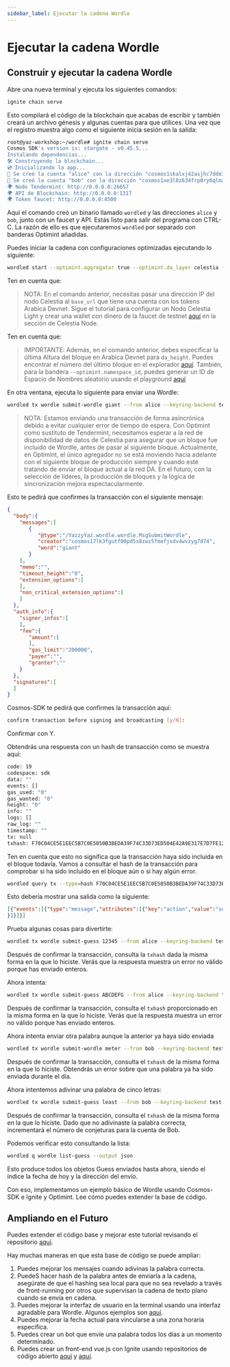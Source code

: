 ```yaml
---
sidebar_label: Ejecutar la cadena Wordle
---
```


# Ejecutar la cadena Wordle
<!-- markdownlint-disable MD013 -->

## Construir y ejecutar la cadena Wordle

Abre una nueva terminal y ejecuta los siguientes comandos:

```sh
ignite chain serve 
```

Esto compilará el código de la blockchain que acabas de escribir y también creará un archivo génesis y algunas cuentas para que utilices. Una vez que el registro muestra algo como el siguiente inicia sesión en la salida:

```sh
root@yaz-workshop:~/wordle# ignite chain serve
Cosmos SDK's version is: stargate - v0.45.5...
Instalando dependencias...
🛠️ Construyendo la blockchain...
💿 Inicializando la app...
🙂 Se creó la cuenta "alice" con la dirección "cosmos1skalxj42asjhc7dde3lzzawnksnztqmgy6sned" con mnemotécnico: "exact arrive betray hawk trim surround exhibit host vibrant sting range robot luxury vague manage settle slide town bread adult pact scene journey elite"
🙂 Se creó la cuenta "bob" con la dirección "cosmos1xe3l8z634frp0ry6qlmzs5vr85x6gcty7tmf0n" con mnemotécnico: "wisdom jelly fine boat series time panel real world purchase age area coach eager spot fiber slide apology near endorse flight panel ready torch"
🌍 Nodo Tendermint: http://0.0.0.0:26657
🌍 API de Blockchain: http://0.0.0.0:1317
🌍 Token faucet: http://0.0.0.0:4500
```

Aquí el comando creó un binario llamado `wordled` y las direcciones `alice` y `bob`, junto con un faucet y API. Estás listo para salir del programa con CTRL-C. La razón de ello es que ejecutaremos `wordled` por separado con banderas Optimint añadidas.

Puedes iniciar la cadena con configuraciones optimizadas ejecutando lo siguiente:

```sh
wordled start --optimint.aggregator true --optimint.da_layer celestia --optimint.da_config='{"base_url":"http://XXX.XXX.XXX.XXX:26658","timeout":60000000000,"gas_limit":6000000}' --optimint.namespace_id 000000000000FFFF --optimint.da_start_height XXXXX
```

Ten en cuenta que:

> NOTA: En el comando anterior, necesitas pasar una dirección IP del nodo Celestia al `base_url` que tiene una cuenta con los tokens Arabica Devnet. Sigue el tutorial para configurar un Nodo Celestia Light y crear una wallet con dinero de la faucet de testnet [aquí](./node-tutorial.md) en la sección de Celestia Node.

Ten en cuenta que:

> IMPORTANTE: Además, en el comando anterior, debes especificar la última Altura del bloque en Arabica Devnet para `da_height`. Puedes encontrar el número del último bloque en el explorador [aquí](https://explorer.celestia.observer/arabica). También, para la bandera `--optimint.namespace_id`, puedes generar un ID de Espacio de Nombres aleatorio usando el playground [aquí](https://go.dev/play/p/7ltvaj8lhRl)

En otra ventana, ejecuta lo siguiente para enviar una Wordle:

```sh
wordled tx wordle submit-wordle giant --from alice --keyring-backend test --chain-id wordle -b async
```

> NOTA: Estamos enviando una transacción de forma asincrónica debido a evitar cualquier error de tiempo de espera. Con Optimint como sustituto de Tendermint, necesitamos esperar a la red de disponibilidad de datos de Celestia para asegurar que un bloque fue incluido de Wordle, antes de pasar al siguiente bloque. Actualmente, en Optimint, el único agregador no se está moviendo hacia adelante con el siguiente bloque de producción siempre y cuando esté tratando de enviar el bloque actual a la red DA. En el futuro, con la selección de líderes, la producción de bloques y la lógica de sincronización mejora espectacularmente.

Esto te pedirá que confirmes la transacción con el siguiente mensaje:

```json
{
  "body":{
    "messages":[
       {
          "@type":"/YazzyYaz.wordle.wordle.MsgSubmitWordle",
          "creator":"cosmos17lk3fgutf00pd5s8zwz5fmefjsdv4wvzyg7d74",
          "word":"giant"
       }
    ],
    "memo":"",
    "timeout_height":"0",
    "extension_options":[
    ],
    "non_critical_extension_options":[
    ]
  },
  "auth_info":{
    "signer_infos":[
    ],
    "fee":{
       "amount":[
       ],
       "gas_limit":"200000",
       "payer":"",
       "granter":""
    }
  },
  "signatures":[
  ]
}
```

Cosmos-SDK te pedirá que confirmes la transacción aquí:

```sh
confirm transaction before signing and broadcasting [y/N]:
```

Confirmar con Y.

Obtendrás una respuesta con un hash de transacción como se muestra aquí:

```sh
code: 19
codespace: sdk
data: ""
events: []
gas_used: "0"
gas_wanted: "0"
height: "0"
info: ""
logs: []
raw_log: ""
timestamp: ""
tx: null
txhash: F70C04CE5E1EEC5B7C0E5050B3BEDA39F74C33D73ED504E42A9E317E7D7FE128
```

Ten en cuenta que esto no significa que la transacción haya sido incluida en el bloque todavía. Vamos a consultar el hash de la transacción para comprobar si ha sido incluido en el bloque aún o si hay algún error.

```sh
wordled query tx --type=hash F70C04CE5E1EEC5B7C0E5050B3BEDA39F74C33D73ED504E42A9E317E7D7FE128 --chain-id wordle --output json | jq -r '.raw_log'
```

Esto debería mostrar una salida como la siguiente:

```json
[{"events":[{"type":"message","attributes":[{"key":"action","value":"submit_wordle"
}]}]}]
```

Prueba algunas cosas para divertirte:

```sh
wordled tx wordle submit-guess 12345 --from alice --keyring-backend test --chain-id wordle -b async -y
```

Después de confirmar la transacción, consulta la `txhash` dada la misma forma en la que lo hiciste. Verás que la respuesta muestra un error no válido porque has enviado enteros.

Ahora intenta:

```sh
wordled tx wordle submit-guess ABCDEFG --from alice --keyring-backend test --chain-id wordle -b async -y
```

Después de confirmar la transacción, consulta el `txhash` proporcionado en la misma forma en la que lo hiciste. Verás que la respuesta muestra un error no válido porque has enviado enteros.

Ahora intenta enviar otra palabra aunque la anterior ya haya sido enviada

```sh
wordled tx wordle submit-wordle meter --from bob --keyring-backend test --chain-id wordle -b async -y
```

Después de confirmar la transacción, consulta el `txhash` de la misma forma en la que lo hiciste. Obtendrás un error sobre que una palabra ya ha sido enviada durante el día.

Ahora intentemos adivinar una palabra de cinco letras:

```sh
wordled tx wordle submit-guess least --from bob --keyring-backend test --chain-id wordle -b async -y
```

Después de confirmar la transacción, consulta el `txhash` de la misma forma en la que lo hiciste. Dado que no adivinaste la palabra correcta, incrementará el número de conjeturas para la cuenta de Bob.

Podemos verificar esto consultando la lista:

```sh
wordled q wordle list-guess --output json
```

Esto produce todos los objetos Guess enviados hasta ahora, siendo el índice la fecha de hoy y la dirección del envío.

Con eso, implementamos un ejemplo básico de Wordle usando Cosmos-SDK e Ignite y Optimint. Lee cómo puedes extender la base de código.

## Ampliando en el Futuro

Puedes extender el código base y mejorar este tutorial revisando el repositorio [aquí](https://github.com/celestiaorg/wordle).

Hay muchas maneras en que esta base de código se puede ampliar:

1. Puedes mejorar los mensajes cuando adivinas la palabra correcta.
2. PuedeS hacer hash de la palabra antes de enviarla a la cadena, asegúrate de que el hashing sea local para que no sea revelado a través de front-running por otros que supervisan la cadena de texto plano cuando se envía en cadena.
3. Puedes mejorar la interfaz de usuario en la terminal usando una interfaz agradable para Wordle. Algunos ejemplos son [aquí](https://github.com/nimblebun/wordle-cli).
4. Puedes mejorar la fecha actual para vincularse a una zona horaria específica.
5. Puedes crear un bot que envíe una palabra todos los días a un momento determinado.
6. Puedes crear un front-end vue.js con Ignite usando repositorios de código abierto [aquí](https://github.com/yyx990803/vue-wordle) y [aquí](https://github.com/xudafeng/wordle).
